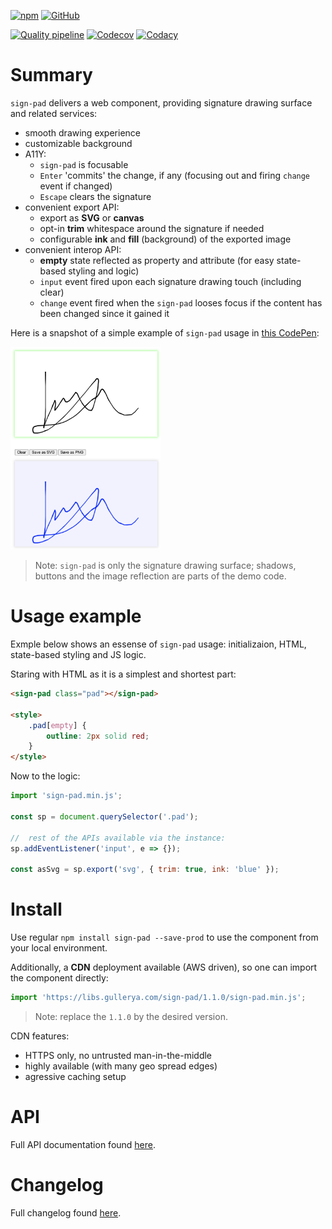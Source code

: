 [![npm](https://img.shields.io/npm/v/sign-pad.svg?label=npm%20sign-pad)](https://www.npmjs.com/package/sign-pad)
[![GitHub](https://img.shields.io/github/license/gullerya/sign-pad.svg)](https://github.com/gullerya/sign-pad)

[![Quality pipeline](https://github.com/gullerya/sign-pad/actions/workflows/quality.yml/badge.svg)](https://github.com/gullerya/sign-pad/actions/workflows/quality.yml)
[![Codecov](https://img.shields.io/codecov/c/github/gullerya/sign-pad/main.svg)](https://codecov.io/gh/gullerya/sign-pad/branch/main)
[![Codacy](https://img.shields.io/codacy/grade/375f658061bf4150b8a9125b5fe460ae.svg?logo=codacy)](https://app.codacy.com/gh/gullerya/sign-pad/dashboard)

# Summary

`sign-pad` delivers a web component, providing signature drawing surface and related services:
- smooth drawing experience
- customizable background
- A11Y:
	- `sign-pad` is focusable
	- `Enter` 'commits' the change, if any (focusing out and firing `change` event if changed)
	- `Escape` clears the signature
- convenient export API:
	- export as **SVG** or **canvas**
	- opt-in **trim** whitespace around the signature if needed
	- configurable **ink** and **fill** (background) of the exported image
- convenient interop API:
	- **empty** state reflected as property and attribute (for easy state-based styling and logic)
	- `input` event fired upon each signature drawing touch (including clear)
	- `change` event fired when the `sign-pad` looses focus if the content has been changed since it gained it

Here is a snapshot of a simple example of `sign-pad` usage in [this CodePen](https://codepen.io/gullerya/pen/ZEBbGeO):

<img src="docs/images/example.png" alt="sign-pad example" width="240px"/>

> Note: `sign-pad` is only the signature drawing surface; shadows, buttons and the image reflection are parts of the demo code.

# Usage example

Exmple below shows an essense of `sign-pad` usage: initializaion, HTML, state-based styling and JS logic.

Staring with HTML as it is a simplest and shortest part:
```html
<sign-pad class="pad"></sign-pad>

<style>
	.pad[empty] {
		outline: 2px solid red;
	}
</style>
```

Now to the logic:

```js
import 'sign-pad.min.js';

const sp = document.querySelector('.pad');

//	rest of the APIs available via the instance:
sp.addEventListener('input', e => {});

const asSvg = sp.export('svg', { trim: true, ink: 'blue' });
```

# Install

Use regular `npm install sign-pad --save-prod` to use the component from your local environment.

Additionally, a **CDN** deployment available (AWS driven), so one can import the component directly:
```js
import 'https://libs.gullerya.com/sign-pad/1.1.0/sign-pad.min.js';
```

> Note: replace the `1.1.0` by the desired version.

CDN features:
- HTTPS only, no untrusted man-in-the-middle
- highly available (with many geo spread edges)
- agressive caching setup

# API

Full API documentation found [here](docs/api.md).

# Changelog

Full changelog found [here](docs/changelog.md).